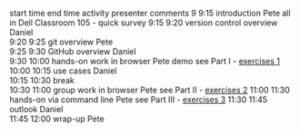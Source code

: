 start time	end time	activity	presenter	comments
9	9:15	introduction	Pete	all in Dell Classroom 105 - quick survey
9:15	9:20	version control overview	Daniel	
9:20	9:25	git overview	Pete	
9:25	9:30	GitHub overview	Daniel	
9:30	10:00	hands-on work in browser	Pete	demo see Part I - [exercises 1](https://github.com/UVA-DSI/git-intro/blob/master/exercises_1.md)
10:00	10:15	use cases	Daniel	
10:15	10:30	break		
10:30	11:00	group work in browser	Pete	see Part II - [exercises 2](https://github.com/UVA-DSI/git-intro/blob/master/exercises_2.md)
11:00	11:30	hands-on via command line	Pete	see Part III - [exercises 3](https://github.com/UVA-DSI/git-intro/blob/master/exercises_3.md)
11:30	11:45	outlook	Daniel	
11:45	12:00	wrap-up	Pete	
